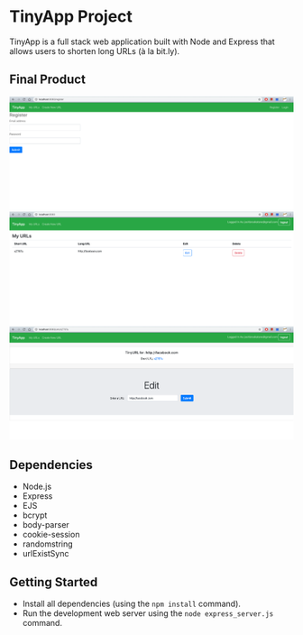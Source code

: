 # TinyApp Project

TinyApp is a full stack web application built with Node and Express that allows users to shorten long URLs (à la bit.ly).

## Final Product

![The Register Page](https://github.com/joshbrookstone/tinyapp/blob/master/docs/register_page.png?raw=true)
!["The Urls page"](https://github.com/joshbrookstone/tinyapp/blob/master/docs/urls_page.png?raw=true)
!["The Urls id page"](https://github.com/joshbrookstone/tinyapp/blob/master/docs/urls_id_page.png?raw=true)

## Dependencies

- Node.js
- Express
- EJS
- bcrypt
- body-parser
- cookie-session
- randomstring
- urlExistSync

## Getting Started

- Install all dependencies (using the `npm install` command).
- Run the development web server using the `node express_server.js` command.